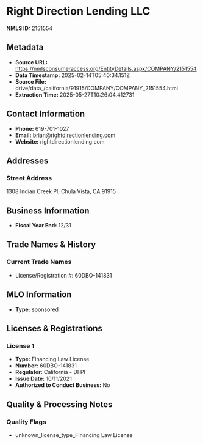 # Right Direction Lending LLC

**NMLS ID:** 2151554

## Metadata
- **Source URL:** https://nmlsconsumeraccess.org/EntityDetails.aspx/COMPANY/2151554
- **Data Timestamp:** 2025-02-14T05:40:34.151Z
- **Source File:** drive/data_/california/91915/COMPANY/COMPANY_2151554.html
- **Extraction Time:** 2025-05-27T10:26:04.412731

## Contact Information
- **Phone:** 619-701-1027
- **Email:** brian@rightdirectionlending.com
- **Website:** rightdirectionlending.com

## Addresses
### Street Address
1308 Indian Creek Pl; Chula Vista, CA 91915

## Business Information
- **Fiscal Year End:** 12/31

## Trade Names & History
### Current Trade Names
- License/Registration #: 60DBO-141831

## MLO Information
- **Type:** sponsored

## Licenses & Registrations

### License 1
- **Type:** Financing Law License
- **Number:** 60DBO-141831
- **Regulator:** California - DFPI
- **Issue Date:** 10/11/2021
- **Authorized to Conduct Business:** No

## Quality & Processing Notes
### Quality Flags
- unknown_license_type_Financing Law License
